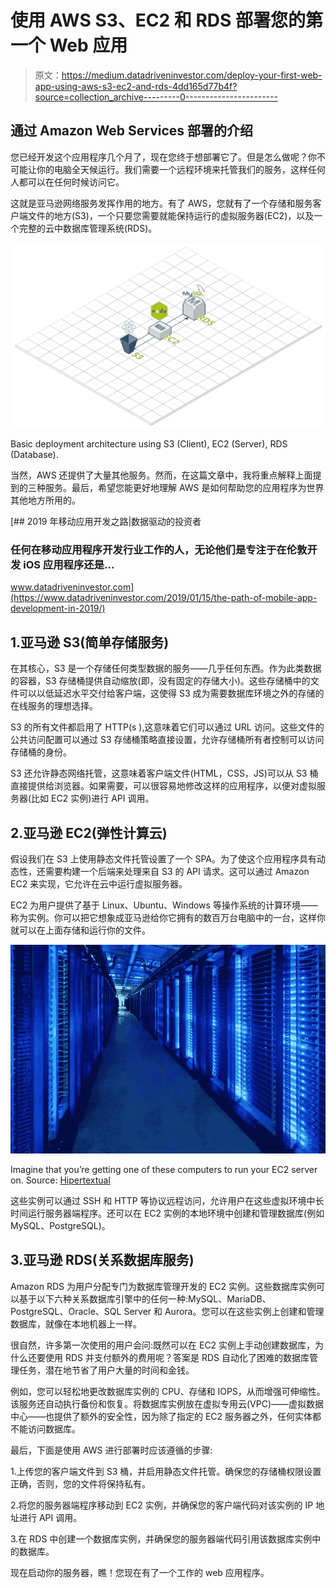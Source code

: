 # 使用 AWS S3、EC2 和 RDS 部署您的第一个 Web 应用

> 原文：<https://medium.datadriveninvestor.com/deploy-your-first-web-app-using-aws-s3-ec2-and-rds-4dd165d77b4f?source=collection_archive---------0----------------------->

## 通过 Amazon Web Services 部署的介绍

您已经开发这个应用程序几个月了，现在您终于想部署它了。但是怎么做呢？你不可能让你的电脑全天候运行。我们需要一个远程环境来托管我们的服务，这样任何人都可以在任何时候访问它。

这就是亚马逊网络服务发挥作用的地方。有了 AWS，您就有了一个存储和服务客户端文件的地方(S3)，一个只要您需要就能保持运行的虚拟服务器(EC2)，以及一个完整的云中数据库管理系统(RDS)。

![](img/3b168c84ce1d5c1a695ebf85992e1ed5.png)

Basic deployment architecture using S3 (Client), EC2 (Server), RDS (Database).

当然，AWS 还提供了大量其他服务。然而，在这篇文章中，我将重点解释上面提到的三种服务。最后，希望您能更好地理解 AWS 是如何帮助您的应用程序为世界其他地方所用的。

[](https://www.datadriveninvestor.com/2019/01/15/the-path-of-mobile-app-development-in-2019/) [## 2019 年移动应用开发之路|数据驱动的投资者

### 任何在移动应用程序开发行业工作的人，无论他们是专注于在伦敦开发 iOS 应用程序还是…

www.datadriveninvestor.com](https://www.datadriveninvestor.com/2019/01/15/the-path-of-mobile-app-development-in-2019/) 

## 1.亚马逊 S3(简单存储服务)

在其核心，S3 是一个存储任何类型数据的服务——几乎任何东西。作为此类数据的容器，S3 存储桶提供自动缩放(即，没有固定的存储大小)。这些存储桶中的文件可以以低延迟水平交付给客户端，这使得 S3 成为需要数据库环境之外的存储的在线服务的理想选择。

S3 的所有文件都启用了 HTTP(s ),这意味着它们可以通过 URL 访问。这些文件的公共访问配置可以通过 S3 存储桶策略直接设置，允许存储桶所有者控制可以访问存储桶的身份。

S3 还允许静态网络托管，这意味着客户端文件(HTML，CSS，JS)可以从 S3 桶直接提供给浏览器。如果需要，可以很容易地修改这样的应用程序，以便对虚拟服务器(比如 EC2 实例)进行 API 调用。

## 2.亚马逊 EC2(弹性计算云)

假设我们在 S3 上使用静态文件托管设置了一个 SPA。为了使这个应用程序具有动态性，还需要构建一个后端来处理来自 S3 的 API 请求。这可以通过 Amazon EC2 来实现，它允许在云中运行虚拟服务器。

EC2 为用户提供了基于 Linux、Ubuntu、Windows 等操作系统的计算环境——称为实例。你可以把它想象成亚马逊给你它拥有的数百万台电脑中的一台，这样你就可以在上面存储和运行你的文件。

![](img/ee1c2c8fb7aad7e56eee25cf2721ade7.png)

Imagine that you’re getting one of these computers to run your EC2 server on. Source: [Hipertextual](https://hipertextual.com/imagen-del-dia/data-center-facebook)

这些实例可以通过 SSH 和 HTTP 等协议远程访问，允许用户在这些虚拟环境中长时间运行服务器端程序。还可以在 EC2 实例的本地环境中创建和管理数据库(例如 MySQL、PostgreSQL)。

## 3.亚马逊 RDS(关系数据库服务)

Amazon RDS 为用户分配专门为数据库管理开发的 EC2 实例。这些数据库实例可以基于以下六种关系数据库引擎中的任何一种:MySQL、MariaDB、PostgreSQL、Oracle、SQL Server 和 Aurora。您可以在这些实例上创建和管理数据库，就像在本地机器上一样。

很自然，许多第一次使用的用户会问:既然可以在 EC2 实例上手动创建数据库，为什么还要使用 RDS 并支付额外的费用呢？答案是 RDS 自动化了困难的数据库管理任务，潜在地节省了用户大量的时间和金钱。

例如，您可以轻松地更改数据库实例的 CPU、存储和 IOPS，从而增强可伸缩性。该服务还自动执行备份和恢复。将数据库实例放在虚拟专用云(VPC)——虚拟数据中心——也提供了额外的安全性，因为除了指定的 EC2 服务器之外，任何实体都不能访问数据库。

最后，下面是使用 AWS 进行部署时应该遵循的步骤:

1.上传您的客户端文件到 S3 桶，并启用静态文件托管。确保您的存储桶权限设置正确，否则，您的文件将保持私有。

2.将您的服务器端程序移动到 EC2 实例，并确保您的客户端代码对该实例的 IP 地址进行 API 调用。

3.在 RDS 中创建一个数据库实例，并确保您的服务器端代码引用该数据库实例中的数据库。

现在启动你的服务器，瞧！您现在有了一个工作的 web 应用程序。